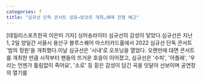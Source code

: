 ```yaml
---
categories: f
title: "심규선 단독 콘서트 성료→앙코르 개최…예매 전쟁 예고"
---
```

[데일리스포츠한국 이은미 기자] 싱어송라이터 심규선의 감성이 닿았다.심규선은 지난 1, 2일 양일간 서울시 용산구 블루스퀘어 마스터카드홀에서 2022 심규선 단독 콘서트 &#39;밤의 정원&#39;을 개최했다.이날 심규선은 &#39;시내&#39;로 오프닝을 열었다. 오랜만에 대면 콘서트를 개최한 만큼 시작부터 팬들의 뜨거운 호응이 이어졌고, 심규선은 &#39;수피&#39;, &#39;아플래&#39;, &#39;우리는 언젠가 틀림없이 죽어요&#39;, &#39;소로&#39; 등 짙은 감성이 담긴 곡을 잇달아 선보이며 공연장의 열기를